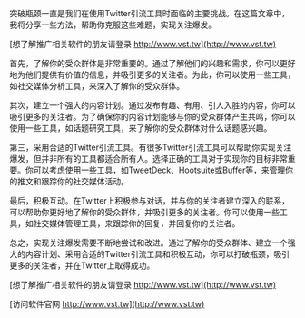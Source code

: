 突破瓶颈一直是我们在使用Twitter引流工具时面临的主要挑战。在这篇文章中，我将分享一些方法，帮助你克服这些难题，实现关注爆发。

[想了解推广相关软件的朋友请登录 http://www.vst.tw](http://www.vst.tw)

首先，了解你的受众群体是非常重要的。通过了解他们的兴趣和需求，你可以更好地为他们提供有价值的信息，并吸引更多的关注者。为此，你可以使用一些工具，如社交媒体分析工具，来深入了解你的受众群体。

其次，建立一个强大的内容计划。通过发布有趣、有用、引人入胜的内容，你可以吸引更多的关注者。为了确保你的内容计划能够与你的受众群体产生共鸣，你可以使用一些工具，如话题研究工具，来了解你的受众群体对什么话题感兴趣。

第三，采用合适的Twitter引流工具。有很多Twitter引流工具可以帮助你实现关注爆发，但并非所有的工具都适合所有人。选择正确的工具对于实现你的目标非常重要。你可以考虑使用一些工具，如TweetDeck、Hootsuite或Buffer等，来管理你的推文和跟踪你的社交媒体活动。

最后，积极互动。在Twitter上积极参与对话，并与你的关注者建立深入的联系，可以帮助你更好地了解你的受众群体，并吸引更多的关注者。你可以使用一些工具，如社交媒体管理工具，来跟踪你的回复，并回复你的关注者。

总之，实现关注爆发需要不断地尝试和改进。通过了解你的受众群体、建立一个强大的内容计划、采用合适的Twitter引流工具和积极互动，你可以打破瓶颈，吸引更多的关注者，并在Twitter上取得成功。

[想了解推广相关软件的朋友请登录 http://www.vst.tw](http://www.vst.tw)


[访问软件官网 http://www.vst.tw](http://www.vst.tw)
